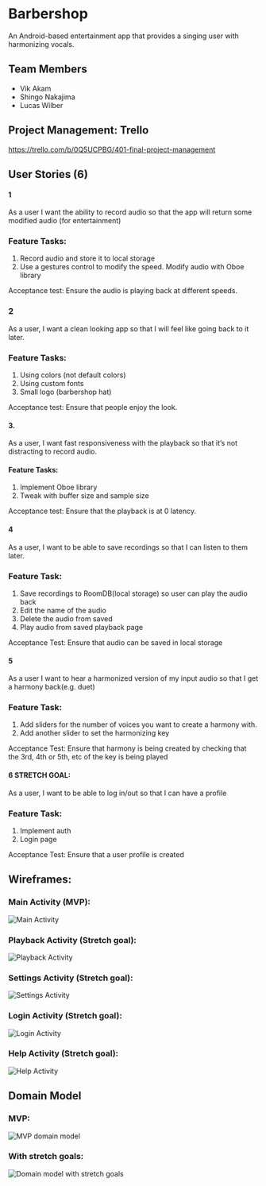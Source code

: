 # Barbershop

An Android-based entertainment app that provides a singing user with harmonizing vocals.

## Team Members
- Vik Akam
- Shingo Nakajima
- Lucas Wilber

## Project Management: Trello
https://trello.com/b/0Q5UCPBG/401-final-project-management

## User Stories (6)
#### 1
As a user I want the ability to record audio so that the app will return some modified audio (for entertainment)
### Feature Tasks: 
1. Record audio and store it to local storage
2. Use a gestures control to modify the speed. 
Modify audio with Oboe library 

Acceptance test: Ensure the audio is playing back at different speeds. 

### 2
As a user, I want a clean looking app so that I will feel like going back to it later. 
### Feature Tasks: 
1. Using colors (not default colors)
2. Using custom fonts
3. Small logo (barbershop hat) 

Acceptance test: Ensure that people enjoy the look. 

#### 3.
As a user, I want fast responsiveness with the playback so that it’s not distracting to record audio.
#### Feature Tasks: 
1. Implement Oboe library
2. Tweak with buffer size and sample size 

Acceptance test: Ensure that the playback is at 0 latency. 

#### 4
As a user, I want to be able to save recordings so that I can listen to them later. 
### Feature Task: 
1. Save recordings to RoomDB(local storage) so user can play the audio back 
2. Edit the name of the audio
3. Delete the audio from saved 
4. Play audio from saved playback page 

Acceptance Test: Ensure that audio can be saved in local storage 

#### 5  
As a user I want to hear a harmonized version of my input audio so that I get a harmony back(e.g. duet) 
### Feature Task: 
1. Add sliders for the number of voices you want to create a harmony with.  
2. Add another slider to set the harmonizing key 

Acceptance Test: Ensure that harmony is being created by checking that the 3rd, 4th or 5th, etc of the key is being played

#### 6 STRETCH GOAL:
As a user, I want to be able to log in/out so that I can have a profile
### Feature Task: 
1. Implement auth   
2. Login page 

Acceptance Test: Ensure that a user profile is created 


## Wireframes:
 ### Main Activity (MVP):
 ![Main Activity](./assets/barbershop-main-activity.jpg)

 ### Playback Activity (Stretch goal):
 ![Playback Activity](./assets/barbershop-playback-activity.jpg)

 ### Settings Activity (Stretch goal):
 ![Settings Activity](./assets/barbershop-settings-activity.jpg)

 ### Login Activity (Stretch goal):
 ![Login Activity](./assets/barbershop-login-activity.jpg)

 ### Help Activity (Stretch goal):
 ![Help Activity](./assets/barbershop-help-activity.jpg)


 ## Domain Model
 ### MVP:
  ![MVP domain model](./assets/barbershop-mvp-domain-model.jpg)

  ### With stretch goals:
  ![Domain model with stretch goals](./assets/barbershop-domain-model.jpg)
